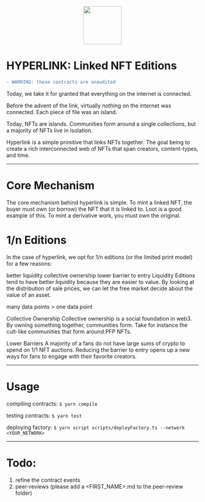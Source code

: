 <p align="center">
  <img height=100 src="https://arweave.net/sBogY_roIMJWInS0HIEi86eFGzHUnNxUzyKEdOKPWh0" />
</p>

# HYPERLINK: Linked NFT Editions

```diff
- WARNING: these contracts are unaudited
```


Today, we take it for granted that everything on the internet is connected.

Before the advent of the link, virtually nothing on the internet was connected. Each piece of file was an island.

Today, NFTs are islands. Communities form around a single collections, but a majority of NFTs live in isolation.

Hyperlink is a simple primitive that links NFTs together. The goal being to create a rich interconnected web of NFTs that span creators, content-types, and time.

---

# Core Mechanism
The core mechanism behind hyperlink is simple. To mint a linked NFT, the buyer must own (or borrow) the NFT that it is linked to. Loot is a good example of this. To mint a derivative work, you must own the original.

# 1/n Editions
In the case of hyperlink, we opt for 1/n editions (or the limited print model) for a few reasons:

better liquidity
collective ownership
lower barrier to entry
Liquidity
Editions tend to have better liquidity because they are easier to value. By looking at the distribution of sale prices, we can let the free market decide about the value of an asset.

many data points > one data point

Collective Ownership
Collective ownership is a social foundation in web3. By owning something together, communities form. Take for instance the cult-like communities that form around PFP NFTs.

Lower Barriers
A majority of a fans do not have large sums of crypto to spend on 1/1 NFT auctions. Reducing the barrier to entry opens up a new ways for fans to engage with their favorite creators.

---

# Usage 

compiling contracts: `$ yarn compile`  

testing contracts: `$ yarn test`  

deploying factory: `$ yarn script scripts/deployFactory.ts --network <YOUR_NETWORK>`  

---

# Todo:

1. refine the contract events
2. peer-reviews (please add a <FIRST_NAME>.md to the peer-review folder)
